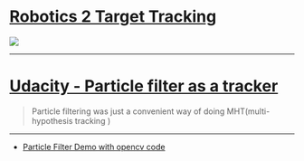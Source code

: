 # [Robotics 2 Target Tracking](http://ais.informatik.uni-freiburg.de/teaching/ws09/robotics2/pdfs/rob2-12-tracking.pdf)

![](https://i.imgur.com/dSKPyN1.png)


---

# [Udacity - Particle filter as a tracker](https://classroom.udacity.com/courses/ud810/lessons/3353778638/concepts/33450785630923)

> Particle filtering was just a convenient way of doing MHT(multi-hypothesis tracking )

---

- [Particle Filter Demo with opencv code](https://blog.csdn.net/onezeros/article/details/6319180)